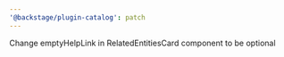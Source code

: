 ```yaml
---
'@backstage/plugin-catalog': patch
---
```


Change emptyHelpLink in RelatedEntitiesCard component to be optional
